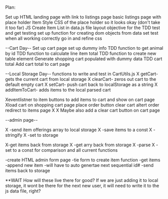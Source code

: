 Plan:

Set up HTML 
landing page with link to listings page 
basic listings page with place holder Item
Style CSS of the place holder so it looks okay (don't take it too far)
JS
Create Item List in data.js file
layout objective for the TDD test and get testing
set up function for creating dom objects from data set 
test
when all working correctly go in and refine css 

--Cart Day--
Set up cart page 
set up dummy info
TDD function to get animal by id
TDD function to calculate line item total 
TDD function to create new table element 
Generate shopping cart populated with dummy data
TDD cart total 
Add cart total to cart page 

--Local Storage Day--
functions to write and test  in CartUtils.js
X    getCart- gets the current cart from local storage 
X    clearCart- zeros out cart to the default empty cart 
X    setCart- push cart back to localStorage as a string 
X    addItemToCart- adds items to the local parsed cart 

Xeventlistner to item buttons to add items to cart and show on cart page
Xload cart on shopping cart page 
place order button
    clear cart
    altert order
    redirect to items page X
X Maybe also add a clear cart button on cart page 

--admin page--

X -send item offerings array to local storage
X    -save items to a const
X    -stringify
X    -set to storage 

X-get items back from storage
X    -get arry back from storage
X    -parse
X    -set to a const for comparison and all current functions 

-create HTML admin form page 
    -tie form to create item function
    -get items
    -append new item 
        -will have to auto genertae next sequential id# 
    -send items back to storage 

**WAIT How will these live there for good? If we are just adding it to local storage, it wont be there for the next new user, it will need to write it to the js data file, right? 
